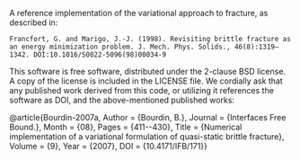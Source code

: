 A reference implementation of the variational approach to fracture, as described in:

    Francfort, G. and Marigo, J.-J. (1998). Revisiting brittle fracture as an energy minimization problem. J. Mech. Phys. Solids., 46(8):1319–1342. DOI:10.1016/S0022-5096(98)00034-9

This software is free software, distributed under the 2-clause BSD license. A copy of the license is included in the LICENSE file. We cordially ask that any published work derived from this code, or utilizing it references the software as DOI, and the above-mentioned published works:

@article{Bourdin-2007a,
	Author = {Bourdin, B.},
	Journal = {Interfaces Free Bound.},
	Month = {08},
	Pages = {411--430},
	Title = {Numerical implementation of a variational formulation of quasi-static brittle fracture},
	Volume = {9},
	Year = {2007},
	DOI = {10.4171/IFB/171}}
